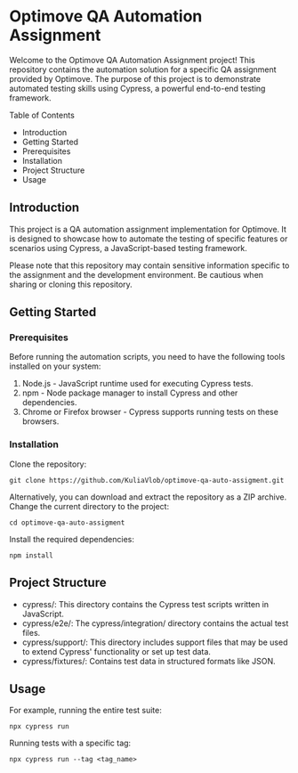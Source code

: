 # Optimove QA Automation Assignment

Welcome to the Optimove QA Automation Assignment project! This repository contains the automation solution for a specific QA assignment provided by Optimove. The purpose of this project is to demonstrate automated testing skills using Cypress, a powerful end-to-end testing framework.

Table of Contents

- Introduction
- Getting Started
 - Prerequisites
 - Installation
- Project Structure
- Usage

## Introduction

This project is a QA automation assignment implementation for Optimove. It is designed to showcase how to automate the testing of specific features or scenarios using Cypress, a JavaScript-based testing framework.

Please note that this repository may contain sensitive information specific to the assignment and the development environment. Be cautious when sharing or cloning this repository.

## Getting Started

### Prerequisites
Before running the automation scripts, you need to have the following tools installed on your system:

1. Node.js - JavaScript runtime used for executing Cypress tests.
1. npm - Node package manager to install Cypress and other dependencies.
1. Chrome or Firefox browser - Cypress supports running tests on these browsers.

### Installation
Clone the repository:
```
git clone https://github.com/KuliaVlob/optimove-qa-auto-assigment.git
```
Alternatively, you can download and extract the repository as a ZIP archive.
Change the current directory to the project:
```
cd optimove-qa-auto-assigment
```
Install the required dependencies:
```
npm install
```
## Project Structure

- cypress/: This directory contains the Cypress test scripts written in JavaScript.
- cypress/e2e/: The cypress/integration/ directory contains the actual test files.
- cypress/support/: This directory includes support files that may be used to extend Cypress' functionality or set up test data.
- cypress/fixtures/: Contains test data in structured formats like JSON.

## Usage

For example, running the entire test suite:
```
npx cypress run
```
Running tests with a specific tag:
```
npx cypress run --tag <tag_name>
```
